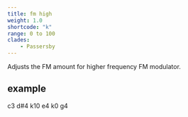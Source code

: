 ```yaml
---
title: fm high
weight: 1.0
shortcode: "k"
range: 0 to 100
clades:
    - Passersby
---
```


Adjusts the FM amount for higher frequency FM modulator.

## example

<p class="shiny">c3 d#4 k10 e4 k0 g4</p>



